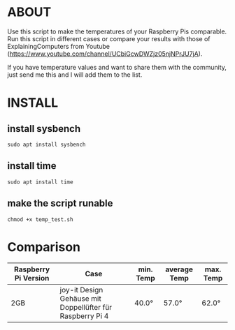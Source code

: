 # ABOUT
Use this script to make the temperatures of your Raspberry Pis comparable. Run this script in different cases or compare your results with those of ExplainingComputers from Youtube (https://www.youtube.com/channel/UCbiGcwDWZjz05njNPrJU7jA).

If you have temperature values and want to share them with the community, just send me this and I will add them to the list.

# INSTALL
## install sysbench
`sudo apt install sysbench`

## install time
`sudo apt install time`

## make the script runable
`chmod +x temp_test.sh`

# Comparison

|Raspberry Pi Version|Case|min. Temp|average Temp|max. Temp|
|----|----|----|----|----|
|2GB|joy-it Design Gehäuse mit Doppellüfter für Raspberry Pi 4|40.0°|57.0°|62.0°|
